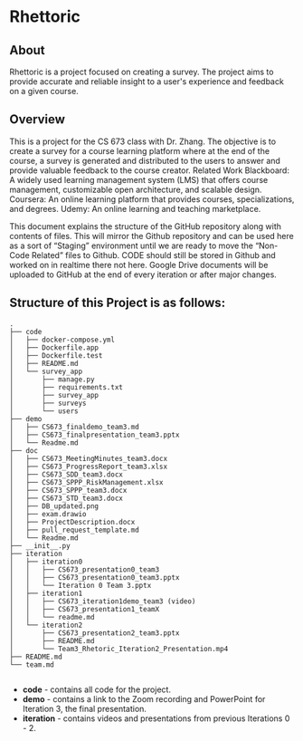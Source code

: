 # Rhettoric

## About
Rhettoric is a project focused on creating a survey. The project aims to provide accurate and reliable insight to a user's experience and feedback on a given course.
## Overview
This is a project for the CS 673 class with Dr. Zhang. The objective is to create a survey for a course learning platform where at the end of the course, a survey is generated and distributed to the users to answer and provide valuable feedback to the course creator. 
Related Work
Blackboard: A widely used learning management system (LMS) that offers course management, customizable open architecture, and scalable design.
Coursera: An online learning platform that provides courses, specializations, and degrees.
Udemy: An online learning and teaching marketplace.

This document explains the structure of the GitHub repository along with contents of files. This will mirror the Github repository and can be used here as a sort of “Staging” environment until we are ready to move the “Non-Code Related” files to Github. CODE should still be stored in Github and worked on in realtime there not here. Google Drive documents will be uploaded to GitHub at the end of every iteration or after major changes. 

## Structure of this Project is as follows:
```
.
├── code
│   ├── docker-compose.yml
│   ├── Dockerfile.app
│   ├── Dockerfile.test
│   ├── README.md
│   └── survey_app
│       ├── manage.py
│       ├── requirements.txt
│       ├── survey_app
│       ├── surveys
│       └── users
├── demo
│   ├── CS673_finaldemo_team3.md
│   ├── CS673_finalpresentation_team3.pptx
│   └── Readme.md
├── doc
│   ├── CS673_MeetingMinutes_team3.docx
│   ├── CS673_ProgressReport_team3.xlsx
│   ├── CS673_SDD_team3.docx
│   ├── CS673_SPPP_RiskManagement.xlsx
│   ├── CS673_SPPP_team3.docx
│   ├── CS673_STD_team3.docx
│   ├── DB_updated.png
│   ├── exam.drawio
│   ├── ProjectDescription.docx
│   ├── pull_request_template.md
│   └── Readme.md
├── __init__.py
├── iteration
│   ├── iteration0
│   │   ├── CS673_presentation0_team3
│   │   ├── CS673_presentation0_team3.pptx
│   │   └── Iteration 0 Team 3.pptx
│   ├── iteration1
│   │   ├── CS673_iteration1demo_team3 (video)
│   │   ├── CS673_presentation1_teamX
│   │   └── readme.md
│   └── iteration2
│       ├── CS673_presentation2_team3.pptx
│       ├── README.md
│       └── Team3_Rhetoric_Iteration2_Presentation.mp4
├── README.md
└── team.md


```

- **code** - contains all code for the project.
- **demo** - contains a link to the Zoom recording and PowerPoint for Iteration 3, the final presentation.
- **iteration** - contains videos and presentations from previous Iterations 0 - 2.

